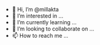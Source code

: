 - 👋 Hi, I’m @millakta
- 👀 I’m interested in ...
- 🌱 I’m currently learning ...
- 💞️ I’m looking to collaborate on ...
- 📫 How to reach me ...

<!---
millakta/millakta is a ✨ special ✨ repository because its `README.md` (this file) appears on your GitHub profile.
You can click the Preview link to take a look at your changes.
--->
